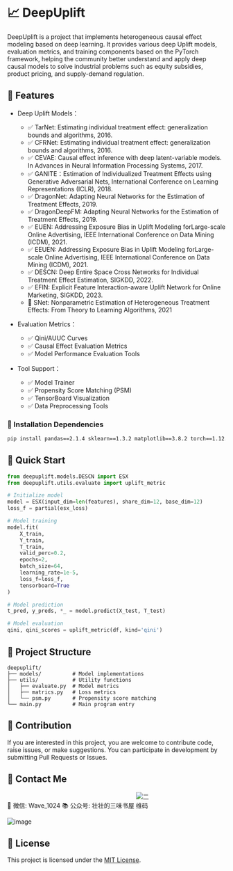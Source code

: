 # 📈 DeepUplift 
DeepUplift is a project that implements heterogeneous causal effect modeling based on deep learning. It provides various deep Uplift models, evaluation metrics, and training components based on the PyTorch framework, helping the community better understand and apply deep causal models to solve industrial problems such as equity subsidies, product pricing, and supply-demand regulation.

## 🌟 Features
- Deep Uplift Models：
  - ✅ TarNet: Estimating individual treatment effect: generalization bounds and algorithms, 2016.
  - ✅ CFRNet: Estimating individual treatment effect: generalization bounds and algorithms, 2016.
  - ✅ CEVAE: Causal effect inference with deep latent-variable models. In Advances in Neural Information Processing Systems, 2017.
  - ✅ GANITE：Estimation of Individualized Treatment Effects using Generative Adversarial Nets, International Conference on Learning Representations (ICLR), 2018.
  - ✅ DragonNet: Adapting Neural Networks for the Estimation of Treatment Effects, 2019.
  - ✅ DragonDeepFM: Adapting Neural Networks for the Estimation of Treatment Effects, 2019.
  - ✅ EUEN: Addressing Exposure Bias in Uplift Modeling forLarge-scale Online Advertising, IEEE International Conference on Data Mining (ICDM), 2021.
  - ✅ EEUEN: Addressing Exposure Bias in Uplift Modeling forLarge-scale Online Advertising, IEEE International Conference on Data Mining (ICDM), 2021.
  - ✅ DESCN: Deep Entire Space Cross Networks for Individual Treatment Effect Estimation, SIGKDD, 2022.
  - ✅ EFIN: Explicit Feature Interaction-aware Uplift Network for Online Marketing, SIGKDD, 2023.
  - 🔄 SNet: Nonparametric Estimation of Heterogeneous Treatment Effects: From Theory to Learning Algorithms, 2021

- Evaluation Metrics：
  - ✅ Qini/AUUC Curves
  - ✅ Causal Effect Evaluation Metrics
  - ✅ Model Performance Evaluation Tools

- Tool Support：
  - ✅ Model Trainer
  - ✅ Propensity Score Matching (PSM)
  - ✅ TensorBoard Visualization
  - ✅ Data Preprocessing Tools

### 🔧 Installation Dependencies
```bash
pip install pandas==2.1.4 sklearn==1.3.2 matplotlib==3.8.2 torch==1.12.1 geomloss==0.2.6
```

## 🚀 Quick Start
```python
from deepuplift.models.DESCN import ESX
from deepuplift.utils.evaluate import uplift_metric

# Initialize model
model = ESX(input_dim=len(features), share_dim=12, base_dim=12)
loss_f = partial(esx_loss)

# Model training
model.fit(
    X_train, 
    Y_train, 
    T_train,
    valid_perc=0.2,
    epochs=2,
    batch_size=64,
    learning_rate=1e-5,
    loss_f=loss_f,
    tensorboard=True
)

# Model prediction
t_pred, y_preds, *_ = model.predict(X_test, T_test)

# Model evaluation
qini, qini_scores = uplift_metric(df, kind='qini')
```

## 📁 Project Structure
```
deepuplift/
├── models/          # Model implementations
├── utils/           # Utility functions
│   ├── evaluate.py  # Model metrics
│   ├── matrics.py   # Loss metrics
│   └── psm.py       # Propensity score matching
└── main.py          # Main program entry
```

## 🤝 Contribution
If you are interested in this project, you are welcome to contribute code, raise issues, or make suggestions. You can participate in development by submitting Pull Requests or Issues.

## 💬 Contact Me
💚 微信: Wave_1024
📚 公众号: 壮壮的三味书屋
<img src="https://github.com/user-attachments/assets/defbb3a5-10c4-4288-8555-eef1631dfa0d" alt="二维码" style="max-width: 40px; height: auto;" />

![image](https://github.com/user-attachments/assets/defbb3a5-10c4-4288-8555-eef1631dfa0d?width=40)

## 📄 License
This project is licensed under the [MIT License](LICENSE).

